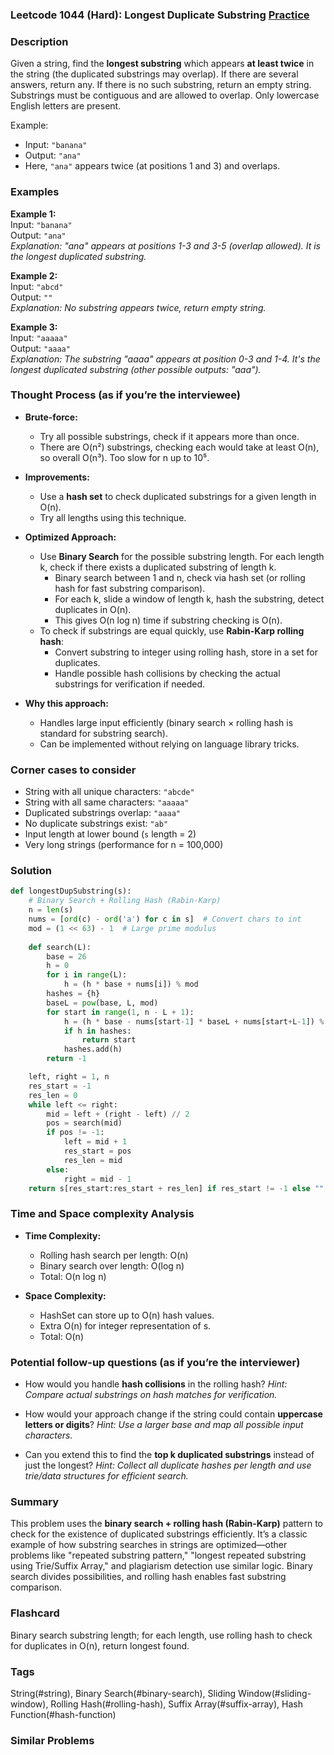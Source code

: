 ### Leetcode 1044 (Hard): Longest Duplicate Substring [Practice](https://leetcode.com/problems/longest-duplicate-substring)

### Description  
Given a string, find the **longest substring** which appears **at least twice** in the string (the duplicated substrings may overlap). If there are several answers, return any. If there is no such substring, return an empty string. Substrings must be contiguous and are allowed to overlap. Only lowercase English letters are present.

Example:  
- Input: `"banana"`
- Output: `"ana"`
- Here, `"ana"` appears twice (at positions 1 and 3) and overlaps.

### Examples  

**Example 1:**  
Input: `"banana"`  
Output: `"ana"`  
*Explanation: "ana" appears at positions 1-3 and 3-5 (overlap allowed). It is the longest duplicated substring.*

**Example 2:**  
Input: `"abcd"`  
Output: `""`  
*Explanation: No substring appears twice, return empty string.*

**Example 3:**  
Input: `"aaaaa"`  
Output: `"aaaa"`  
*Explanation: The substring "aaaa" appears at position 0-3 and 1-4. It's the longest duplicated substring (other possible outputs: "aaa").*

### Thought Process (as if you’re the interviewee)  
- **Brute-force:**  
  - Try all possible substrings, check if it appears more than once.  
  - There are O(n²) substrings, checking each would take at least O(n), so overall O(n³). Too slow for n up to 10⁵.

- **Improvements:**  
  - Use a **hash set** to check duplicated substrings for a given length in O(n).  
  - Try all lengths using this technique.

- **Optimized Approach:**  
  - Use **Binary Search** for the possible substring length. For each length k, check if there exists a duplicated substring of length k.
    - Binary search between 1 and n, check via hash set (or rolling hash for fast substring comparison).
    - For each k, slide a window of length k, hash the substring, detect duplicates in O(n).
    - This gives O(n log n) time if substring checking is O(n).
  - To check if substrings are equal quickly, use **Rabin-Karp rolling hash**:
    - Convert substring to integer using rolling hash, store in a set for duplicates.
    - Handle possible hash collisions by checking the actual substrings for verification if needed.

- **Why this approach:**  
  - Handles large input efficiently (binary search × rolling hash is standard for substring search).  
  - Can be implemented without relying on language library tricks.

### Corner cases to consider  
- String with all unique characters: `"abcde"`
- String with all same characters: `"aaaaa"`
- Duplicated substrings overlap: `"aaaa"`
- No duplicate substrings exist: `"ab"`
- Input length at lower bound (`s` length = 2)
- Very long strings (performance for n = 100,000)

### Solution

```python
def longestDupSubstring(s):
    # Binary Search + Rolling Hash (Rabin-Karp)
    n = len(s)
    nums = [ord(c) - ord('a') for c in s]  # Convert chars to int
    mod = (1 << 63) - 1  # Large prime modulus
    
    def search(L):
        base = 26
        h = 0
        for i in range(L):
            h = (h * base + nums[i]) % mod
        hashes = {h}
        baseL = pow(base, L, mod)
        for start in range(1, n - L + 1):
            h = (h * base - nums[start-1] * baseL + nums[start+L-1]) % mod
            if h in hashes:
                return start
            hashes.add(h)
        return -1

    left, right = 1, n
    res_start = -1
    res_len = 0
    while left <= right:
        mid = left + (right - left) // 2
        pos = search(mid)
        if pos != -1:
            left = mid + 1
            res_start = pos
            res_len = mid
        else:
            right = mid - 1
    return s[res_start:res_start + res_len] if res_start != -1 else ""
```

### Time and Space complexity Analysis  

- **Time Complexity:**  
  - Rolling hash search per length: O(n)  
  - Binary search over length: O(log n)  
  - Total: O(n log n)

- **Space Complexity:**  
  - HashSet can store up to O(n) hash values.
  - Extra O(n) for integer representation of s.
  - Total: O(n)

### Potential follow-up questions (as if you’re the interviewer)  

- How would you handle **hash collisions** in the rolling hash?
  *Hint: Compare actual substrings on hash matches for verification.*

- How would your approach change if the string could contain **uppercase letters or digits**?
  *Hint: Use a larger base and map all possible input characters.*

- Can you extend this to find the **top k duplicated substrings** instead of just the longest?
  *Hint: Collect all duplicate hashes per length and use trie/data structures for efficient search.*

### Summary
This problem uses the **binary search + rolling hash (Rabin-Karp)** pattern to check for the existence of duplicated substrings efficiently. It’s a classic example of how substring searches in strings are optimized—other problems like "repeated substring pattern," "longest repeated substring using Trie/Suffix Array," and plagiarism detection use similar logic. Binary search divides possibilities, and rolling hash enables fast substring comparison.


### Flashcard
Binary search substring length; for each length, use rolling hash to check for duplicates in O(n), return longest found.

### Tags
String(#string), Binary Search(#binary-search), Sliding Window(#sliding-window), Rolling Hash(#rolling-hash), Suffix Array(#suffix-array), Hash Function(#hash-function)

### Similar Problems
